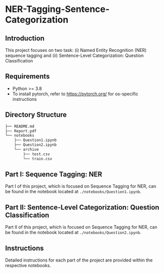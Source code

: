 # NER-Tagging-Sentence-Categorization

## Introduction
This project focuses on two task: (i) Named Entity Recognition (NER) sequence tagging and (ii) Sentence-Level Categorization: Question Classification

## Requirements
- Python >= 3.8
- To install pytorch, refer to https://pytorch.org/ for os-specific instructions

## Directory Structure
```bash
├── README.md
├── Report.pdf
└── notebooks
    ├── Question1.ipynb
    ├── Question2.ipynb
    └── archive
        ├── test.csv
        └── train.csv

```

## Part I: Sequence Tagging: NER
Part I of this project, which is focused on Sequence Tagging for NER, can be found in the notebook located at `./notebooks/Question1.ipynb`.

## Part II: Sentence-Level Categorization: Question Classification
Part II of this project, which is focused on Sequence Tagging for NER, can be found in the notebook located at `./notebooks/Question2.ipynb`.

<TODO>

## Instructions
Detailed instructions for each part of the project are provided within the respective notebooks. 


